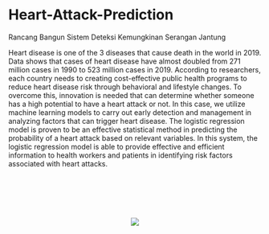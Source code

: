 # Heart-Attack-Prediction
Rancang Bangun Sistem Deteksi Kemungkinan Serangan Jantung

 Heart disease is one of the 3 diseases that cause death in the world in 2019. Data shows that cases of heart disease have almost
doubled from 271 million cases in 1990 to 523 million cases in 2019. According to researchers, each country needs to creating cost-effective public
health programs to reduce heart disease risk through behavioral and lifestyle changes. To overcome this, innovation is needed that can determine
whether someone has a high potential to have a heart attack or not. In this case, we utilize machine learning models to carry out early detection and
management in analyzing factors that can trigger heart disease. The logistic regression model is proven to be an effective statistical method in
predicting the probability of a heart attack based on relevant variables. In this system, the logistic regression model is able to provide effective and
efficient information to health workers and patients in identifying risk factors associated with heart attacks.
<br></br>
<br></br>
<br></br>

<p align="center"><img src="https://github.com/tarawithoutbudimann/Heart-Attack-Prediction/assets/113746952/61a3537c-3ac3-47bf-b30f-fa19d281f6f8">


